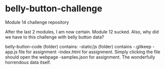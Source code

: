 # belly-button-challenge
Module 14 challenge repository

After the last 2 modules, I am now certain. Module 12 sucked.
Also, why did we have to this challenge with belly button data?

belly-button-code (folder) contains:
  -static/js (folder) contains
    -.gitkeep
    -app.js file for assignment
  -index.html for assignment. Simply clicking the file should open the webpage
  -samples.json for assignment. The wonderfully horrendous data itself.
